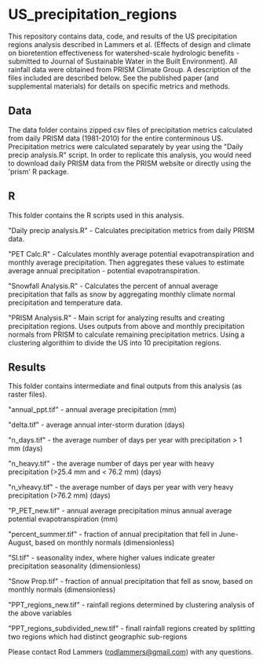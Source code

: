 # US_precipitation_regions

This repository contains data, code, and results of the US precipitation regions analysis described in Lammers et al. (Effects of design and climate on bioretention effectiveness for watershed-scale hydrologic benefits - submitted to Journal of Sustainable Water in the Built Environment). All rainfall data were obtained from PRISM Climate Group. A description of the files included are described below. See the published paper (and supplemental materials) for details on specific metrics and methods.

## Data
The data folder contains zipped csv files of precipitation metrics calculated from daily PRISM data (1981-2010) for the entire conterminous US. Precipitation metrics were calculated separately by year using the "Daily precip analysis.R" script. In order to replicate this analysis, you would need to download daily PRISM data from the PRISM website or directly using the 'prism' R package.

## R
This folder contains the R scripts used in this analysis.

"Daily precip analysis.R" - Calculates precipitation metrics from daily PRISM data.

"PET Calc.R" - Calculates monthly average potential evapotranspiration and monthly average precipitation. Then aggregates these values to estimate average annual precipitation - potential evapotranspiration.

"Snowfall Analysis.R" - Calculates the percent of annual average precipitation that falls as snow by aggregating monthly climate normal precipitation and temperature data.

"PRISM Analysis.R" - Main script for analyzing results and creating precipitation regions. Uses outputs from above and monthly precipitation normals from PRISM to calculate remaining precipitation metrics. Using a clustering algorithim to divide the US into 10 precipitation regions.

## Results
This folder contains intermediate and final outputs from this analysis (as raster files).

"annual_ppt.tif" - annual average precipitation (mm)

"delta.tif" - average annual inter-storm duration (days)

"n_days.tif" - the average number of days per year with precipitation > 1 mm (days)

"n_heavy.tif" - the average number of days per year with heavy precipitation (>25.4 mm and < 76.2 mm) (days)

"n_vheavy.tif" - the average number of days per year with very heavy precipitation (>76.2 mm) (days)

"P_PET_new.tif" - annual average precipitation minus annual average potential evapotranspiration (mm)

"percent_summer.tif" - fraction of annual precipitation that fell in June-August, based on monthly normals (dimensionless)

"SI.tif" - seasonality index, where higher values indicate greater precipitation seasonality (dimensionless)

"Snow Prop.tif" - fraction of annual precipitation that fell as snow, based on monthly normals (dimensionless)

"PPT_regions_new.tif" - rainfall regions determined by clustering analysis of the above variables

"PPT_regions_subdivided_new.tif" - finall rainfall regions created by splitting two regions which had distinct geographic sub-regions

Please contact Rod Lammers (rodlammers@gmail.com) with any questions.
